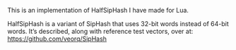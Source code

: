 This is an implementation of HalfSipHash I have made for Lua.

HalfSipHash is a variant of SipHash that uses 32-bit words instead of
64-bit words.  It’s described, along with reference test vectors,
over at: https://github.com/veorq/SipHash

